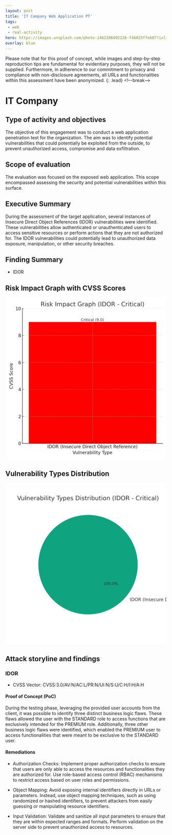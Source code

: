 ```yaml
---
layout: post
title: 'IT Company Web Application PT'
tags:
 - web
 - real-activity
hero: https://images.unsplash.com/photo-1462206092226-f46025ffe607?ixlib=rb-4.0.3&ixid=M3wxMjA3fDB8MHxwaG90by1wYWdlfHx8fGVufDB8fHx8fA%3D%3D&auto=format&fit=crop&w=1474&q=80
overlay: blue
---
```


Please note that for this proof of concept, while images and step-by-step reproduction tips are fundamental for evidentiary purposes, they will not be supplied. Furthermore, in adherence to our commitment to privacy and compliance with non-disclosure agreements, all URLs and functionalities within this assessment have been anonymized. {: .lead} <!–-break-–>

# IT Company

## Type of activity and objectives
The objective of this engagement was to conduct a web application penetration test for the organization. The aim was to identify potential vulnerabilities that could potentially be exploited from the outside, to prevent unauthorized access, compromise and data exfiltration.
## Scope of evaluation
The evaluation was focused on the exposed web application. This scope encompassed assessing the security and potential vulnerabilities within this surface.
## Executive Summary 
During the assessment of the target application, several instances of Insecure Direct Object References (IDOR) vulnerabilities were identified. These vulnerabilities allow authenticated or unauthenticated users to access sensitive resources or perform actions that they are not authorized for. The IDOR vulnerabilities could potentially lead to unauthorized data exposure, manipulation, or other security breaches.
## Finding Summary
- IDOR
## Risk Impact Graph with CVSS Scores

![](https://raw.githubusercontent.com/blitz0p3rations/blitz0p3rations.github.io/master/uploads/id5.png)

## Vulnerability Types Distribution

![](https://raw.githubusercontent.com/blitz0p3rations/blitz0p3rations.github.io/master/uploads/id6.png)

## Attack storyline and findings
### IDOR
- CVSS Vector: CVSS:3.0/AV:N/AC:L/PR:N/UI:N/S:U/C:H/I:H/A:H
#### Proof of Concept (PoC)
During the testing phase, leveraging the provided user accounts from the client, it was possible to identify three distinct business logic flaws. These flaws allowed the user with the STANDARD role to access functions that are exclusively intended for the PREMIUM role. Additionally, three other business logic flaws were identified, which enabled the PREMIUM user to access functionalities that were meant to be exclusive to the STANDARD user.
#### Remediations
- Authorization Checks: Implement proper authorization checks to ensure that users are only able to access the resources and functionalities they are authorized for. Use role-based access control (RBAC) mechanisms to restrict access based on user roles and permissions.

- Object Mapping: Avoid exposing internal identifiers directly in URLs or parameters. Instead, use object mapping techniques, such as using randomized or hashed identifiers, to prevent attackers from easily guessing or manipulating resource identifiers.

- Input Validation: Validate and sanitize all input parameters to ensure that they are within expected ranges and formats. Perform validation on the server side to prevent unauthorized access to resources.

